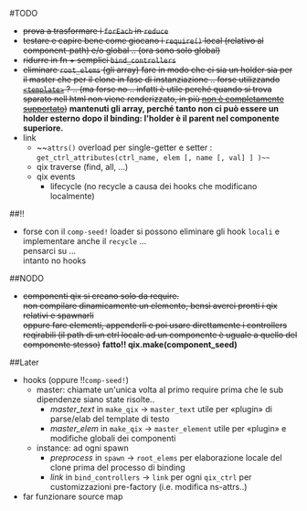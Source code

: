 #TODO

+ ~~prova a trasformare i `forEach` in `reduce`~~
+ ~~testare e capire bene come giocano i `require()` local (relativo al component-path) e/o global .. (ora sono solo global)~~
+ ~~ridurre in fn + semplici `bind_controllers`~~
+ ~~eliminare `root_elems` (gli array) fare in modo che ci sia un holder sia per il master che per il clone in fase di instanziazione .. forse utilizzando [`<template>`](https://developer.mozilla.org/it/docs/Web/HTML/Element/template) ? .. (ma forse no .. infatti è utile perché quando si trova sparato nell html non viene renderizzato, in più [non è completamente supportato](http://caniuse.com/#feat=template))~~ **mantenuti gli array, perché tanto non ci può essere un holder esterno dopo il binding: l'holder è il parent nel componente superiore.**
+ link
  + ~~`attrs()` overload per single-getter e setter : `get_ctrl_attributes(ctrl_name, elem [, name [, val] ] )~~` 
  + qix traverse (find, all, ...)
  + qix events
    + lifecycle (no recycle a causa dei hooks che modificano localmente) 

##!!
+ forse con il `comp-seed!` loader si possono eliminare gli hook `locali` e implementare anche il `recycle` ...  
pensarci su ...   
intanto no hooks

##NODO
+ ~~componenti qix si creano solo da require.  
non compilare dinamicamente un elemento, bensì averci pronti i qix relativi e spawnarli  
oppure fare elementi, appenderli e poi usare direttamente i controllers reqirabili (il path di un ctrl locale ad un componente è uguale a quello del componente stesso)~~ **fatto!! qix.make(component_seed)**

##Later
+ hooks (oppure !!`comp-seed!`)
  + master: chiamate un'unica volta al primo require prima che le sub dipendenze siano state risolte..
    + *master_text* in `make_qix` -> `master_text`  utile per «plugin» di parse/elab del template di testo
    + *master_elem* in `make_qix` -> `master_element` utile per «plugin» e modifiche globali dei componenti
  + instance: ad ogni spawn
    + *preprocess* in `spawn` -> `root_elems` per elaborazione locale del clone prima del processo di binding
    + *link* in `bind_controllers` -> `link` per ogni `qix_ctrl` per customizzazioni pre-factory (i.e. modifica ns-attrs..)
+ far funzionare source map 

